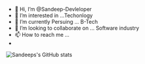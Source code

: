 - 👋 Hi, I’m @Sandeep-Devleloper
- 👀 I’m interested in ...Techonlogy
- 🌱 I’m currently Persuing ... B-Tech
- 💞️ I’m looking to collaborate on ... Software industry
- 📫 How to reach me ...
- 
![Sandeeps's GitHub stats](https://github-readme-stats.vercel.app/api?username=Sandeep-Developer&theme=dark&show_icons=true)


<!---
Sandeep-Devleloper/Sandeep-Devleloper is a ✨ special ✨ repository because its `README.md` (this file) appears on your GitHub profile.
You can click the Preview link to take a look at your changes.
--->

